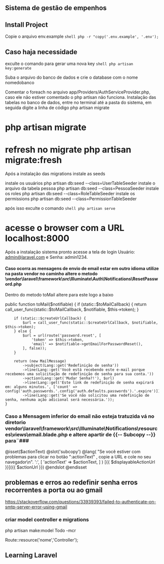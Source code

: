 
## Sistema de gestão de empenhos

## Install Project 
 Copie o arquivo env.example
```shell php -r "copy('.env.example', '.env'); ```
 ## Caso haja necessidade 
 exculte o comando para gerar uma nova key 
```shell php artisan key:generate ```


 Suba o arquivo do banco de dados e crie o database com o nome nomedobanco 


Comentar o foreach no arquivo app/Providers/AuthServiceProvider.php, caso ele não estiver comentado o php artisan não funciona.
Instalação das tabelas no banco de dados, entre no terminal até a pasta do sistema, em seguida digite a linha de código php artisan migrate
# php artisan migrate
# refresh no migrate  php artisan migrate:fresh
Após a instalação das migrations instale as seeds


instale os usuários php artisan db:seed --class=UserTableSeeder
instale o arquivo da tabela pessoa  php artisan db:seed --class=PessoaSeeder
instale os roles php artisan db:seed --class=RoleTableSeeder
instale os permissions php artisan db:seed --class=PermissionTableSeeder



 após isso exculte o comando 
```shell php artisan serve ```

 acesse o browser com a URL localhost:8000
=

Após a instalação sistema pronto acesse a tela de login Usuário: admin@laravel.com e Senha: admin1234.

#### Caso ocorra as mensagens de envio de email estar em outro idioma utilize na pasta vendor no caminho altere o metodo \vendor\laravel\framework\src\Illuminate\Auth\Notifications\ResetPassword.php

<p>Dentro do metodo toMail altere para este logo a baixo </p>

public function toMail($notifiable)
    {
        if (static::$toMailCallback) {
            return call_user_func(static::$toMailCallback, $notifiable, $this->token);
        }

        if (static::$createUrlCallback) {
            $url = call_user_func(static::$createUrlCallback, $notifiable, $this->token);
        } else {
            $url = url(route('password.reset', [
                'token' => $this->token,
                'email' => $notifiable->getEmailForPasswordReset(),
            ], false));
        }

        return (new MailMessage)
            ->subject(Lang::get('Redefinição de senha'))
            ->line(Lang::get('Você está recebendo este e-mail porque recebemos uma solicitação de redefinição de senha para sua conta.'))
            ->action(Lang::get('Mudar Senha?!'), $url)
            ->line(Lang::get('Este link de redefinição de senha expirará em: alguns minutos.', ['count' => config('auth.passwords.'.config('auth.defaults.passwords').'.expire')]))
            ->line(Lang::get('Se você não solicitou uma redefinição de senha, nenhuma ação adicional será necessária.'));
    }
### Caso a Mensagem inferior do email não esteja tratuzida vá no diretorio vendor\laravel\framework\src\Illuminate\Notifications\resources\views\email.blade.php e altere apartir de {{-- Subcopy --}} para¨###
@isset($actionText)
@slot('subcopy')
@lang(
    "Se você estiver com problemas para clicar no botão \":actionText\" , copie a URL e cole no seu navegador\n".
    ':',
    [
        'actionText' => $actionText,
    ]
) <span class="break-all">[{{ $displayableActionUrl }}]({{ $actionUrl }})</span>
@endslot
@endisset


## problemas e erros ao redefinir senha  erros recorrentes a porta ou ao gmail 

https://stackoverflow.com/questions/33939393/failed-to-authenticate-on-smtp-server-error-using-gmail

### criar model controller e migrations
php artisan make:model Todo -mcr


Route::resource('nome','Controller');

## Learning Laravel
